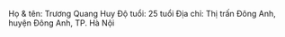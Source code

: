 Họ & tên: Trương Quang Huy 
Độ tuổi: 25 tuổi
Địa chỉ: Thị trấn Đông Anh, huyện Đông Anh, TP. Hà Nội
